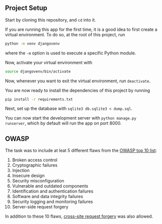 ## Project Setup

Start by cloning this repository, and `cd` into it.

If you are running this app for the first time, it is a good idea to first create a virtual environment. To do so, at the root of this project, run
```bash
python -m venv djangovenv
```
where the `-m` option is used to execute a specific Python module.  

Now, activate your virtual environment with
```bash
source djangovenv/bin/activate
```

Now, whenever you want to exit the virtual environment, run `deactivate`.

You are now ready to install the dependencies of this project by running
```bash
pip install -r requirements.txt
```

Next, set up the database with `sqlite3 db.sqlite3 < dump.sql`.

You can now start the development server with `python manage.py runserver`, which by default will run the app on port 8000.


## OWASP

The task was to include at leat 5 different flaws from the [OWASP top 10 list](https://owasp.org/www-project-top-ten/):
1. Broken access control
2. Cryptographic failures
3. Injection
4. Insecure design
5. Security misconfiguration
6. Vulnerable and outdated components
7. Identification and authentication failures
8. Software and data integrity failures
9. Security logging and monitoring failures
10. Server-side request forgery

In addition to these 10 flaws, [cross-site request forgery](https://www.cloudflare.com/learning/security/threats/cross-site-request-forgery/) was also allowed.
